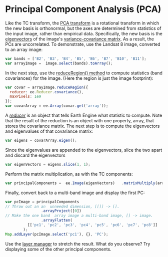 # Principal Component Analysis (PCA)

Like the TC transform, the [PCA transform](https://en.wikipedia.org/wiki/Principal_component_analysis) is a rotational transform in which the new basis is orthonormal, but the axes are determined from statistics of the input image, rather than empirical data. Specifically, the new basis is the [eigenvectors](https://en.wikipedia.org/wiki/Eigenvalues_and_eigenvectors) of the image's [variance-covariance matrix](https://en.wikipedia.org/wiki/Covariance_matrix). As a result, the PCs are uncorrelated. To demonstrate, use the Landsat 8 image, converted to an array image:

```javascript
var bands = ['B2', 'B3', 'B4', 'B5', 'B6', 'B7', 'B10', 'B11'];
var arrayImage =  image.select(bands).toArray();  
```

In the next step, use the [reduceRegion() method](https://developers.google.com/earth-engine/reducers_reduce_region) to compute statistics (band covariances) for the image. (Here the region is just the image footprint):

```javascript
var covar = arrayImage.reduceRegion({
  reducer: ee.Reducer.covariance(),
  maxPixels: 1e9
});
var covarArray = ee.Array(covar.get('array'));  
```

A [*reducer*](https://developers.google.com/earth-engine/reducers_intro) is an object that tells Earth Engine what statistic to compute. Note that the result of the reduction is an object with one property, array, that stores the covariance matrix. The next step is to compute the eigenvectors and eigenvalues of that covariance matrix:

```javascript
var eigens = covarArray.eigen();  
```

Since the eigenvalues are appended to the eigenvectors, slice the two apart and discard the eigenvectors 

```javascript
var eigenVectors = eigens.slice(1, 1);  
```

Perform the matrix multiplication, as with the TC components:

```javascript
var principalComponents =  ee.Image(eigenVectors)   .matrixMultiply(arrayImage.toArray(1));  
```

Finally, convert back to a multi-band image and display the first PC:

```javascript
var pcImage = principalComponents    
// Throw out an an  unneeded dimension, [[]] -> [].    
				.arrayProject([0])    
// Make the one band  array image a multi-band image, [] -> image.    
				.arrayFlatten(
          [['pc1', 'pc2', 'pc3', 'pc4', 'pc5', 'pc6', 'pc7', 'pc8']]
        );      
Map.addLayer(pcImage.select('pc1'), {}, 'PC');  
```

 

Use the [layer manager](https://developers.google.com/earth-engine/playground#layer-manager) to stretch the result. What do you observe? Try displaying some of the other principal components. 

